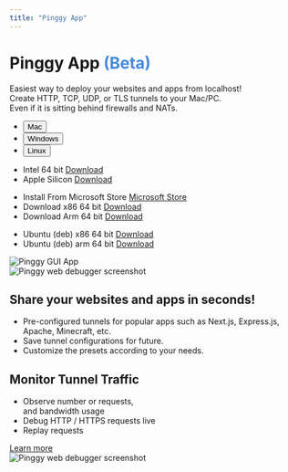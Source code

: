 ```yaml
---
title: "Pinggy App"
---
```


<div class="container">
  <div class="row justify-content-evenly">
    <div class="col-lg-5">
      <div class="text-left mb-5 mt-2">
        <h1 class="display-5 fw-bolder biggestheader d-inline">
          Pinggy App <span style="color: #4589df">(Beta)</span>
        </h1>
        <span class="mb-2 mt-4 fs-3 d-block"
          >Easiest way to deploy your websites and apps from localhost!</span
        >
        <div class="mt-4" id="lead2">
          Create HTTP, TCP, UDP, or TLS tunnels to your Mac/PC.<br />Even if it
          is sitting behind firewalls and NATs.
        </div>
      </div>
      <div class="download border rounded">
        <ul class="nav nav-tabs nav-fill" id="myTab" role="tablist">
          <li class="nav-item" role="presentation">
            <button
              class="nav-link"
              id="mac-tab"
              data-bs-toggle="tab"
              data-bs-target="#tab-mac"
              type="button"
              role="tab"
              aria-selected="true"
            >
              Mac
            </button>
          </li>
          <li class="nav-item" role="presentation">
            <button
              class="nav-link"
              id="windows-tab"
              data-bs-toggle="tab"
              data-bs-target="#tab-windows"
              type="button"
              role="tab"
              aria-selected="false"
            >
              Windows
            </button>
          </li>
          <li class="nav-item" role="presentation">
            <button
              class="nav-link"
              id="linux-tab"
              data-bs-toggle="tab"
              data-bs-target="#tab-linux"
              type="button"
              role="tab"
              aria-selected="false"
            >
              Linux
            </button>
          </li>
        </ul>
        <div class="tab-content" id="nav-tabContent">
          <div class="tab-pane fade" id="tab-mac" role="tabpanel" aria-labelledby="tab-mac-tab">
            <ul class="list-group">
              <li class="list-group-item">
                <div class="d-flex justify-content-between align-items-center">
                  <span>Intel 64 bit</span>
                  <a href="https://s3.ap-south-1.amazonaws.com/public.pinggy.binaries/app/v1.1.1/mac/amd64/Pinggy-1.1.1-x64.dmg" target="_blank" class="btn btn-primary btn-pinggy-blue">Download</a>
                </div>
              </li>
              <li class="list-group-item">
                <div class="d-flex justify-content-between align-items-center">
                  <span>Apple Silicon</span>
                  <a href="https://s3.ap-south-1.amazonaws.com/public.pinggy.binaries/app/v1.1.1/mac/arm64/Pinggy-1.1.1-arm64.dmg" target="_blank" class="btn btn-primary btn-pinggy-blue">Download</a>
                </div>
              </li>
            </ul>
          </div>
          <div class="tab-pane fade" id="tab-windows" role="tabpanel" aria-labelledby="tab-windows-tab">
          <ul class="list-group">
              <li class="list-group-item">
                <div class="d-flex justify-content-between align-items-center">
                  <span>Install From Microsoft Store</span>
                  <a href="https://apps.microsoft.com/detail/9n7w55g68ppm" target="_blank" class="btn btn-primary btn-pinggy-blue">Microsoft Store <i class="bi bi-box-arrow-up-right"></i></a>
                </div>
              </li>
              <li class="list-group-item">
                <div class="d-flex justify-content-between align-items-center">
                  <span>Download x86 64 bit</span>
                  <a href="https://s3.ap-south-1.amazonaws.com/public.pinggy.binaries/app/v1.1.1/windows/x64/Pinggy-1.1.1 Setup.exe" target="_blank" class="btn btn-primary btn-pinggy-blue">Download</a>
                </div>
              </li>
              <li class="list-group-item">
                <div class="d-flex justify-content-between align-items-center">
                  <span>Download Arm 64 bit</span>
                  <a href="https://s3.ap-south-1.amazonaws.com/public.pinggy.binaries/app/v1.1.1/windows/arm64/Pinggy-1.1.1 Setup.exe" target="_blank" class="btn btn-primary btn-pinggy-blue">Download</a>
                </div>
              </li>
            </ul>
          </div>
          <div class="tab-pane fade" id="tab-linux" role="tabpanel" aria-labelledby="tab-linux-tab">
          <ul class="list-group">
            <li class="list-group-item">
              <div class="d-flex justify-content-between align-items-center">
                <span>Ubuntu (deb) x86 64 bit</span>
                <a href="https://s3.ap-south-1.amazonaws.com/public.pinggy.binaries/app/v1.1.1/linux/x64/pinggyapp_1.1.1_amd64.deb" target="_blank" class="btn btn-primary btn-pinggy-blue">Download</a>
              </div>
            </li>
            <li class="list-group-item">
              <div class="d-flex justify-content-between align-items-center">
                <span>Ubuntu (deb) arm 64 bit</span>
                <a href="https://s3.ap-south-1.amazonaws.com/public.pinggy.binaries/app/v1.1.1/linux/arm64/pinggyapp_1.1.1_arm64.deb" target="_blank" class="btn btn-primary btn-pinggy-blue">Download</a>
              </div>
            </li>
          </ul>
          </div>
        </div>
      </div>
    </div>
    <div class="col-lg-6 mt-3">
      <img
        src="/assets/app6.png"
        class="img-fluid featureimage"
        alt="Pinggy GUI App"
      />
    </div>
  </div>
</div>

<section class="pt-5 mt-5" id="features">
  <div class="container my-5">
    <div class="row justify-content-evenly">
      <div class="col-lg-6 mb-5 mb-lg-0">
        <img
          src="/assets/app4.webp"
          class="img-fluid"
          alt="Pinggy web debugger screenshot"
        />
      </div>
      <div class="col-lg-4 mb-5 mb-lg-0">
        <div
          class="feature bg-subtlegray border-subtlegray text-gray rounded-3 mb-3"
        >
          <i class="bi bi-collection"></i>
        </div>
        <h2 class="h3 fw-bolder">Share your websites and apps in seconds!</h2>
        <ul class="list-unstyled text-muted">
          <li class="my-3">
            <i class="bi bi-check2-circle me-2"></i>Pre-configured tunnels for
            popular apps such as Next.js, Express.js, Apache, Minecraft, etc.
          </li>
          <li class="my-3">
            <i class="bi bi-check2-circle me-2"></i> Save tunnel configurations
            for future.
          </li>
          <li class="my-3">
            <i class="bi bi-check2-circle me-2"></i> Customize the presets
            according to your needs.
          </li>
        </ul>
      </div>
    </div>
  </div>
</section>

<section class="pt-5 mt-5" id="features">
  <div class="container my-5">
    <div class="row justify-content-evenly">
      <div class="col-lg-4 mb-5 mb-lg-0">
        <div
          class="feature bg-subtlegray border-subtlegray text-gray rounded-3 mb-3"
        >
          <i class="bi bi-terminal"></i>
        </div>
        <h2 class="h3 fw-bolder">Monitor Tunnel Traffic</h2>
        <ul class="list-unstyled text-muted">
          <li class="my-3">
            <i class="bi bi-check2-circle me-2"></i> Observe number or requests,
            <br />and bandwidth usage
          </li>
          <li class="my-3">
            <i class="bi bi-check2-circle me-2"></i> Debug HTTP / HTTPS requests
            live
          </li>
          <li class="my-3">
            <i class="bi bi-check2-circle me-2"></i> Replay requests
          </li>
        </ul>
        <a class="text-decoration-none pinggy-link" href="/docs/http_tunnels/">
          Learn more
          <i class="bi bi-arrow-up-right-square"></i>
        </a>
      </div>
      <div class="col-lg-6 mb-5 mb-lg-0">
        <img
          src="/assets/app3.webp"
          class="img-fluid"
          alt="Pinggy web debugger screenshot"
        />
      </div>
    </div>
  </div>
</section>
